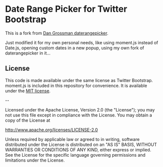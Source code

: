 # Date Range Picker for Twitter Bootstrap

This is a fork from [Dan Grossman daterangepicker](https://github.com/dangrossman/bootstrap-daterangepicker).

Just modified it for my own personal needs, like using moment.js instead of Date.js, opening custom dates in a new popup, using my own fork of daterangepicker in it...

## License

This code is made available under the same license as Twitter Bootstrap. moment.js is included in this repository for convenience. It is available under the 
[MIT license](http://www.opensource.org/licenses/mit-license.php).

--

Licensed under the Apache License, Version 2.0 (the "License");
you may not use this file except in compliance with the License.
You may obtain a copy of the License at

   http://www.apache.org/licenses/LICENSE-2.0

Unless required by applicable law or agreed to in writing, software
distributed under the License is distributed on an "AS IS" BASIS,
WITHOUT WARRANTIES OR CONDITIONS OF ANY KIND, either express or implied.
See the License for the specific language governing permissions and
limitations under the License.
